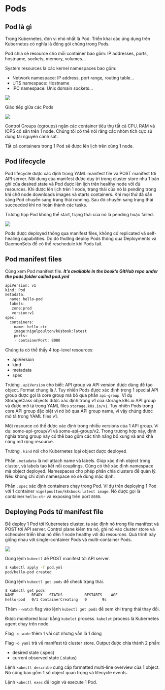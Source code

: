 # Pods
## Pod là gì

Trong Kubernetes, đơn vị nhỏ nhất là Pod. Triển khai các ứng dụng trên Kubernetes có nghĩa là đóng gói chúng trong Pods.

Pod chia sẻ resource cho mỗi container bao gồm: IP addresses, ports, hostname, sockets,	memory,	volumes...

System resources là các kernel namespaces bao gồm:
- Network	namespace:	IP	address,	port	range,	routing	table…
- UTS	namespace:	Hostname
- IPC	namespace:	Unix	domain	sockets…

<img src=https://i.imgur.com/ngmh7k1.png>

Giáo tiếp giữa các Pods

<img src=https://i.imgur.com/kXWJypr.png>

Control	Groups (cgroups) ngăn các container tiêu thụ tất cả CPU, RAM và IOPS có sẵn trên 1 node. Chúng tôi có thể nói rằng các nhóm tích cực sử dụng tài nguyên cảnh sát.

Tất cả containers trong 1 Pod	sẽ được lên lịch trên cùng 1 node.

## Pod lifecycle

Pod lifecycle	được xác định trong YAML manifest	file và POST manifest	tới API	server.	Nội dung của manifest được duy trì trong cluster store như 1 bản ghi của desired state và Pod được lên lịch trên healthy node với đủ resources.	Khi được lên lịch trên 1 node, trạng thái của nó là pending	trong khi chờ node downloads images và starts	containers.	Khi mọi thứ đã sẵn sàng	Pod	chuyển sang trạng thái running. Sau đó chuyển sang trạng thái succeeded khi nó hoàn thành các tasks.

Trương họp Pod không thể start, trạng thái của nó là pending hoặc failed.

<img src=https://i.imgur.com/5zISriI.png>

Pods được deployed thông qua manifest files, không có replicated và self-healing capabilities. Do đó thường deploy Pods thông qua Deployments	và DaemonSets để có thể reschedule khi Pods	fail.

## Pod manifest	files

Cùng xem Pod manifest file. ***It’s available in the book’s GitHub repo	under the pods folder called pod.yml***
```sh
apiVersion: v1
kind: Pod
metadata:
  name: hello-pod
  labels:
   zone:prod 
   version:v1
spec:
  containers:
  - name: hello-ctr
    image:nigelpoulton/k8sbook:latest
    ports:
    - containerPort: 8080
```
Chúng ta có thể thấy 4 top-level resources:
- apiVersion
- kind
- metadata
- spec

Trường `.apiVersion` cho biết: API group và API	version được dùng đề tạo object. Format chung là <api-group>/<version>.	Tuy nhiên	Pods được xác định trong 1 special API group được gọi là core group mà bỏ qua phần `api-group`. Ví dụ StorageClass objects được xác định trong v1 của storage.k8s.io API group và được mô tả trong YAML files `storage.k8s.io/v1`. Tuy nhiên Pods trong core API group đặc biệt vì nó bỏ qua API group name, vì vậy chúng được mô tả trong YAML files v1.

Một resource có thể được xác định trong nhiều versions của 1 API group. Ví dụ: some-api-group/v1 và some-api-group/v2. Trong trường hợp này, định nghĩa trong group này có thể bao gồm các tính năng bổ xung và and khả năng mở rộng resource. 

Trường `.kind` nói cho Kubernetes loại object được deployed.

Phần `.metadata` là nơi attach name và labels. Giúp xác đinh object trong cluster, và labels tạo kết nối couplings. Cũng có thể xác định namespace mà object deployed. Namespaces cho phép phân chia clusters để quản lý. Nếu không chỉ định namespace nó sẽ dùng mặc định.

Phần `.spec` xác định containers chạy trong Pod. Ví dụ trên deploying 1 Pod với 1 container `nigelpoulton/k8sbook:latest image`. Nó được gọi là container `hello-ctr` và exposing trên port `8080`.

## Deploying Pods từ manifest file

Để deploy 1 Pod	tới Kubernetes cluster, ta xác định nó trong file manifest và POST tới API server. Control plane kiểm tra nó, ghi nó vào cluster store và scheduler triển khai nó đến 1 node healthy với đủ resources. Quá trình này giống nhau với single-container Pods và multi-container Pods.

<img src=https://i.imgur.com/AsddeoF.png>

Dùng lệnh `kubectl` để POST manifest tới API server.
```sh
$ kubectl apply	-f pod.yml
pod/hello-pod created
```
Dùng lệnh `kubectl get pods` để check trạng thái.
```sh
$ kubectl get pods
NAME		READY	STATUS			RESTARTS	AGE
hello-pod	0/1	ContainerCreating	0		9s
```
Thêm `--watch` flag vào lệnh `kubectl get pods` để xem khi trạng thái thay đổi.

Được monitored local bằng `kubelet` process. `kubelet` process là Kubernetes agent chạy trên node.

Flag `-o wide`	thêm 1 vài cột nhưng vẫn là 1 dòng 

Flag `-o yaml` trả về manifest từ cluster store. Output được chia thành 2 phần:
- desired state	(.spec)
- current observed state (.status)

Lệnh `kubectl describe` cung cấp formatted multi-line overview của 1 object. Nó cũng bao gồm 1 số object quan trọng và lifecycle	events.

Lệnh `kubectl exec` để login và execute	1 Pod.
